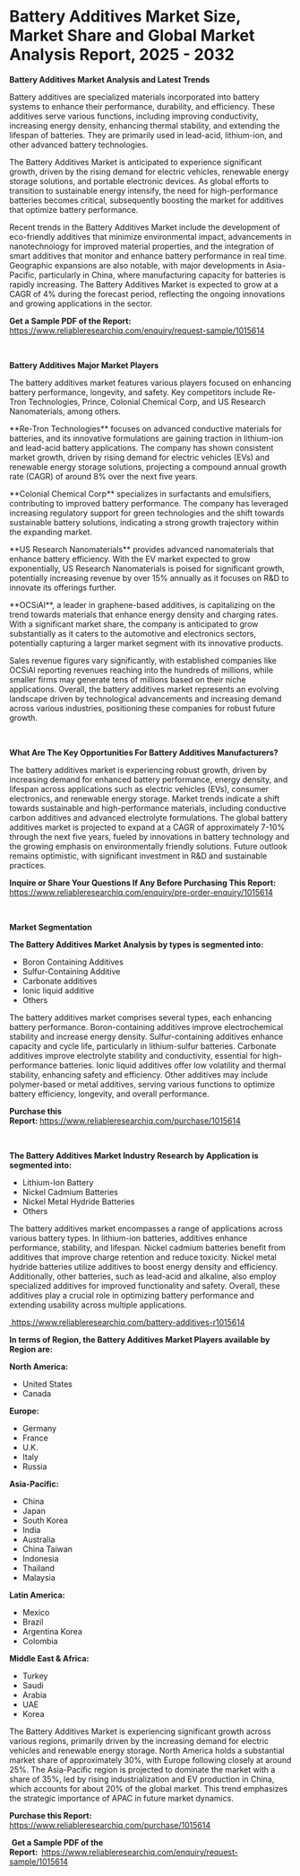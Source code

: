 <p><h1>Battery Additives Market Size, Market Share and Global Market Analysis Report, 2025 - 2032</h1></p><p><strong>Battery Additives Market Analysis and Latest Trends</strong></p>
<p><p>Battery additives are specialized materials incorporated into battery systems to enhance their performance, durability, and efficiency. These additives serve various functions, including improving conductivity, increasing energy density, enhancing thermal stability, and extending the lifespan of batteries. They are primarily used in lead-acid, lithium-ion, and other advanced battery technologies.</p><p>The Battery Additives Market is anticipated to experience significant growth, driven by the rising demand for electric vehicles, renewable energy storage solutions, and portable electronic devices. As global efforts to transition to sustainable energy intensify, the need for high-performance batteries becomes critical, subsequently boosting the market for additives that optimize battery performance.</p><p>Recent trends in the Battery Additives Market include the development of eco-friendly additives that minimize environmental impact, advancements in nanotechnology for improved material properties, and the integration of smart additives that monitor and enhance battery performance in real time. Geographic expansions are also notable, with major developments in Asia-Pacific, particularly in China, where manufacturing capacity for batteries is rapidly increasing. The Battery Additives Market is expected to grow at a CAGR of 4% during the forecast period, reflecting the ongoing innovations and growing applications in the sector.</p></p>
<p><strong>Get a Sample PDF of the Report:&nbsp;</strong> <a href="https://www.reliableresearchiq.com/enquiry/request-sample/1015614?utm_campaign=3716&utm_medium=2&utm_source=Github&utm_content=ia&utm_term=16042025&utm_id=battery-additives">https://www.reliableresearchiq.com/enquiry/request-sample/1015614</a></p>
<p>&nbsp;</p>
<p><strong>Battery Additives Major Market Players</strong></p>
<p><p>The battery additives market features various players focused on enhancing battery performance, longevity, and safety. Key competitors include Re-Tron Technologies, Prince, Colonial Chemical Corp, and US Research Nanomaterials, among others.</p><p>**Re-Tron Technologies** focuses on advanced conductive materials for batteries, and its innovative formulations are gaining traction in lithium-ion and lead-acid battery applications. The company has shown consistent market growth, driven by rising demand for electric vehicles (EVs) and renewable energy storage solutions, projecting a compound annual growth rate (CAGR) of around 8% over the next five years.</p><p>**Colonial Chemical Corp** specializes in surfactants and emulsifiers, contributing to improved battery performance. The company has leveraged increasing regulatory support for green technologies and the shift towards sustainable battery solutions, indicating a strong growth trajectory within the expanding market.</p><p>**US Research Nanomaterials** provides advanced nanomaterials that enhance battery efficiency. With the EV market expected to grow exponentially, US Research Nanomaterials is poised for significant growth, potentially increasing revenue by over 15% annually as it focuses on R&D to innovate its offerings further.</p><p>**OCSiAl**, a leader in graphene-based additives, is capitalizing on the trend towards materials that enhance energy density and charging rates. With a significant market share, the company is anticipated to grow substantially as it caters to the automotive and electronics sectors, potentially capturing a larger market segment with its innovative products.</p><p>Sales revenue figures vary significantly, with established companies like OCSiAl reporting revenues reaching into the hundreds of millions, while smaller firms may generate tens of millions based on their niche applications. Overall, the battery additives market represents an evolving landscape driven by technological advancements and increasing demand across various industries, positioning these companies for robust future growth.</p></p>
<p>&nbsp;</p>
<p><strong>What Are The Key Opportunities For Battery Additives Manufacturers?</strong></p>
<p><p>The battery additives market is experiencing robust growth, driven by increasing demand for enhanced battery performance, energy density, and lifespan across applications such as electric vehicles (EVs), consumer electronics, and renewable energy storage. Market trends indicate a shift towards sustainable and high-performance materials, including conductive carbon additives and advanced electrolyte formulations. The global battery additives market is projected to expand at a CAGR of approximately 7-10% through the next five years, fueled by innovations in battery technology and the growing emphasis on environmentally friendly solutions. Future outlook remains optimistic, with significant investment in R&D and sustainable practices.</p></p>
<p><strong>Inquire or Share Your Questions If Any Before Purchasing This Report:</strong> <a href="https://www.reliableresearchiq.com/enquiry/pre-order-enquiry/1015614?utm_campaign=3716&utm_medium=2&utm_source=Github&utm_content=ia&utm_term=16042025&utm_id=battery-additives">https://www.reliableresearchiq.com/enquiry/pre-order-enquiry/1015614</a></p>
<p>&nbsp;</p>
<p><strong>Market Segmentation</strong></p>
<p><strong>The Battery Additives Market Analysis by types is segmented into:</strong></p>
<p><ul><li>Boron Containing Additives</li><li>Sulfur-Containing Additive</li><li>Carbonate additives</li><li>Ionic liquid additive</li><li>Others</li></ul></p>
<p><p>The battery additives market comprises several types, each enhancing battery performance. Boron-containing additives improve electrochemical stability and increase energy density. Sulfur-containing additives enhance capacity and cycle life, particularly in lithium-sulfur batteries. Carbonate additives improve electrolyte stability and conductivity, essential for high-performance batteries. Ionic liquid additives offer low volatility and thermal stability, enhancing safety and efficiency. Other additives may include polymer-based or metal additives, serving various functions to optimize battery efficiency, longevity, and overall performance.</p></p>
<p><strong>Purchase this Report:&nbsp;</strong><a href="https://www.reliableresearchiq.com/purchase/1015614?utm_campaign=3716&utm_medium=2&utm_source=Github&utm_content=ia&utm_term=16042025&utm_id=battery-additives">https://www.reliableresearchiq.com/purchase/1015614</a></p>
<p>&nbsp;</p>
<p><strong>The Battery Additives Market Industry Research by Application is segmented into:</strong></p>
<p><ul><li>Lithium-Ion Battery</li><li>Nickel Cadmium Batteries</li><li>Nickel Metal Hydride Batteries</li><li>Others</li></ul></p>
<p><p>The battery additives market encompasses a range of applications across various battery types. In lithium-ion batteries, additives enhance performance, stability, and lifespan. Nickel cadmium batteries benefit from additives that improve charge retention and reduce toxicity. Nickel metal hydride batteries utilize additives to boost energy density and efficiency. Additionally, other batteries, such as lead-acid and alkaline, also employ specialized additives for improved functionality and safety. Overall, these additives play a crucial role in optimizing battery performance and extending usability across multiple applications.</p></p>
<p><a href="https://www.reliableresearchiq.com/battery-additives-r1015614?utm_campaign=3716&utm_medium=2&utm_source=Github&utm_content=ia&utm_term=16042025&utm_id=battery-additives">&nbsp;https://www.reliableresearchiq.com/battery-additives-r1015614</a></p>
<p><strong>In terms of Region, the Battery Additives Market Players available by Region are:</strong></p>
<p>
    <p> <strong> North America: </strong>
        <ul>
            <li>United States</li>
            <li>Canada</li>
        </ul>
        </p> 
    <p> <strong> Europe: </strong>
        <ul>
            <li>Germany</li>
            <li>France</li>
            <li>U.K.</li>
            <li>Italy</li>
            <li>Russia</li>
        </ul>
        </p> 
    <p> <strong> Asia-Pacific: </strong>
        <ul>
            <li>China</li>
            <li>Japan</li>
            <li>South Korea</li>
            <li>India</li>
            <li>Australia</li>
            <li>China Taiwan</li>
            <li>Indonesia</li>
            <li>Thailand</li>
            <li>Malaysia</li>
        </ul>
        </p> 
    <p> <strong> Latin America: </strong>
        <ul>
            <li>Mexico</li>
            <li>Brazil</li>
            <li>Argentina Korea</li>
            <li>Colombia</li>
        </ul>
        </p> 
    <p> <strong> Middle East & Africa: </strong>
        <ul>
            <li>Turkey</li>
            <li>Saudi</li>
            <li>Arabia</li>
            <li>UAE</li>
            <li>Korea</li>
        </ul>
    </p>
    </p>
<p><p>The Battery Additives Market is experiencing significant growth across various regions, primarily driven by the increasing demand for electric vehicles and renewable energy storage. North America holds a substantial market share of approximately 30%, with Europe following closely at around 25%. The Asia-Pacific region is projected to dominate the market with a share of 35%, led by rising industrialization and EV production in China, which accounts for about 20% of the global market. This trend emphasizes the strategic importance of APAC in future market dynamics.</p></p>
<p><strong>Purchase this Report: </strong><a href="https://www.reliableresearchiq.com/purchase/1015614?utm_campaign=3716&utm_medium=2&utm_source=Github&utm_content=ia&utm_term=16042025&utm_id=battery-additives">https://www.reliableresearchiq.com/purchase/1015614</a></p>
<p>&nbsp;<strong>Get a Sample PDF of the Report:&nbsp;&nbsp;</strong><a href="https://www.reliableresearchiq.com/enquiry/request-sample/1015614?utm_campaign=3716&utm_medium=2&utm_source=Github&utm_content=ia&utm_term=16042025&utm_id=battery-additives">https://www.reliableresearchiq.com/enquiry/request-sample/1015614</a></p>
<p><strong></strong></p>
<p><p></p><p></p><p></p></p>